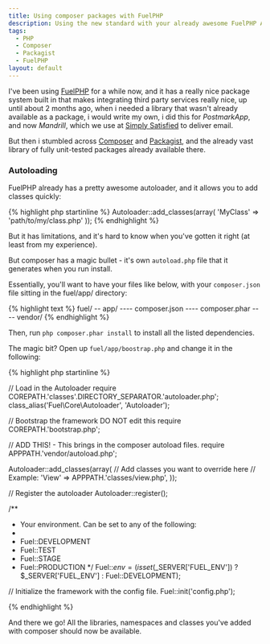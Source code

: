 ```yaml
---
title: Using composer packages with FuelPHP
description: Using the new standard with your already awesome FuelPHP App.
tags:
  - PHP
  - Composer
  - Packagist
  - FuelPHP
layout: default
---
```


I've been using [FuelPHP](http://fuelphp.com) for a while now, and it has a really nice package system built in that makes integrating third party services really nice, up until about 2 months ago, when i needed a library that wasn't already available as a package, i would write my own, i did this for *PostmarkApp*, and now *Mandrill*, which we use at [Simply Satisfied](http://simplysatisfied.net) to deliver email.

But then i stumbled across [Composer](http://getcomposer.org/) and [Packagist](https://packagist.org/), and the already vast library of fully unit-tested packages already available there.

### Autoloading ###

FuelPHP already has a pretty awesome autoloader, and it allows you to add classes quickly:

{% highlight php startinline %}
Autoloader::add_classes(array(
	'MyClass' => 'path/to/my/class.php'
));
{% endhighlight %}

But it has limitations, and it's hard to know when you've gotten it right (at least from my experience).

But composer has a magic bullet - it's own `autoload.php` file that it generates when you run install.

Essentially, you'll want to have your files like below, with your `composer.json` file sitting in the fuel/app/ directory:

{% highlight text %}
fuel/
-- app/
---- composer.json
---- composer.phar
---- vendor/
{% endhighlight %}

Then, run `php composer.phar install` to install all the listed dependencies.

The magic bit? Open up `fuel/app/boostrap.php` and change it in the following:

{% highlight php startinline %}

// Load in the Autoloader
require COREPATH.'classes'.DIRECTORY_SEPARATOR.'autoloader.php';
class_alias('Fuel\\Core\\Autoloader', 'Autoloader');

// Bootstrap the framework DO NOT edit this
require COREPATH.'bootstrap.php';

// ADD THIS! - This brings in the composer autoload files.
require APPPATH.'vendor/autoload.php';

Autoloader::add_classes(array(
	// Add classes you want to override here
	// Example: 'View' => APPPATH.'classes/view.php',
));

// Register the autoloader
Autoloader::register();

/**
 * Your environment.  Can be set to any of the following:
 *
 * Fuel::DEVELOPMENT
 * Fuel::TEST
 * Fuel::STAGE
 * Fuel::PRODUCTION
 */
Fuel::$env = (isset($_SERVER['FUEL_ENV']) ? $_SERVER['FUEL_ENV'] : Fuel::DEVELOPMENT);

// Initialize the framework with the config file.
Fuel::init('config.php');

{% endhighlight %}

And there we go! All the libraries, namespaces and classes you've added with composer should now be available.
